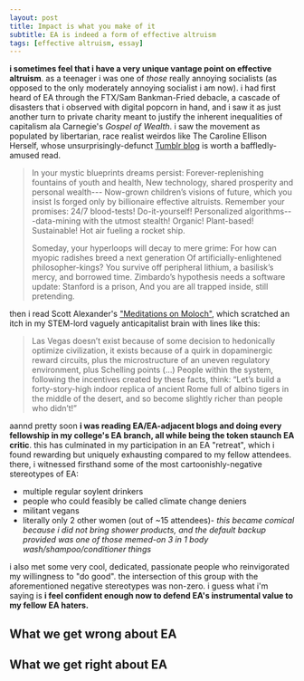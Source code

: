 ```yaml
---
layout: post
title: Impact is what you make of it
subtitle: EA is indeed a form of effective altruism
tags: [effective altruism, essay]
---
```

**i sometimes feel that i have a very unique vantage point on effective altruism**. as a teenager i was one of *those* really annoying socialists (as opposed to the only moderately annoying socialist i am now). i had first heard of EA through the FTX/Sam Bankman-Fried debacle, a cascade of disasters that i observed with digital popcorn in hand, and i saw it as just another turn to private charity meant to justify the inherent inequalities of capitalism ala Carnegie's *Gospel of Wealth*. i saw the movement as populated by libertarian, race realist weirdos like The Caroline Ellison Herself, whose unsurprisingly-defunct [Tumblr blog](https://caroline.milkyeggs.com/worldoptimization) is worth a baffledly-amused read. 

> In your mystic blueprints dreams persist: 
> Forever-replenishing fountains of youth and health, 
> New technology, shared prosperity and personal wealth--- 
> Now-grown children’s visions of future, which you insist 
> Is forged only by billionaire effective altruists. 
> Remember your promises: 24/7 blood-tests! Do-it-yourself! 
> Personalized algorithms---data-mining with the utmost stealth! 
> Organic! Plant-based! Sustainable! Hot air fueling a rocket ship. 
> 
> Someday, your hyperloops will decay to mere grime: 
> For how can myopic radishes breed a next generation 
> Of artificially-enlightened philosopher-kings? 
> You survive off peripheral lithium, a basilisk’s mercy, and borrowed time. 
> Zimbardo’s hypothesis needs a software update: Stanford is a prison, 
> And you are all trapped inside, still pretending.

then i read Scott Alexander's ["Meditations on Moloch"](https://slatestarcodex.com/2014/07/30/meditations-on-moloch/), which scratched an itch in my STEM-lord vaguely anticapitalist brain with lines like this:
> Las Vegas doesn’t exist because of some decision to hedonically optimize civilization, it exists because of a quirk in dopaminergic reward circuits, plus the microstructure of an uneven regulatory environment, plus Schelling points (...) People within the system, following the incentives created by these facts, think: “Let’s build a forty-story-high indoor replica of ancient Rome full of albino tigers in the middle of the desert, and so become slightly richer than people who didn’t!”

aannd pretty soon **i was reading EA/EA-adjacent blogs and doing every fellowship in my college's EA branch, all while being the token staunch EA critic**. this has culminated in my participation in an EA "retreat", which i found rewarding but uniquely exhausting compared to my fellow attendees. there, i witnessed firsthand some of the most cartoonishly-negative stereotypes of EA:
- multiple regular soylent drinkers
- people who could feasibly be called climate change deniers
- militant vegans
- literally only 2 other women (out of ~15 attendees)- *this became comical because i did not bring shower products, and the default backup provided was one of those memed-on 3 in 1 body wash/shampoo/conditioner things*

i also met some very cool, dedicated, passionate people who reinvigorated my willingness to "do good". the intersection of this group with the aforementioned negative stereotypes was non-zero. i guess what i'm saying is **i feel confident enough now to defend EA's instrumental value to my fellow EA haters.**

What we get wrong about EA
-

What we get right about EA
-
<!--stackedit_data:
eyJoaXN0b3J5IjpbLTE4NTE5OTE2MiwtODUxODUxODUyLDI3OT
MyNDA4NSw5NjA5ODM3NjRdfQ==
-->